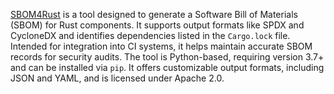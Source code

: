[SBOM4Rust](https://github.com/anthonyharrison/sbom4rust) is a tool designed to generate a Software Bill of Materials (SBOM) for Rust components. It supports output formats like SPDX and CycloneDX and identifies dependencies listed in the `Cargo.lock` file. Intended for integration into CI systems, it helps maintain accurate SBOM records for security audits. The tool is Python-based, requiring version 3.7+ and can be installed via `pip`. It offers customizable output formats, including JSON and YAML, and is licensed under Apache 2.0.